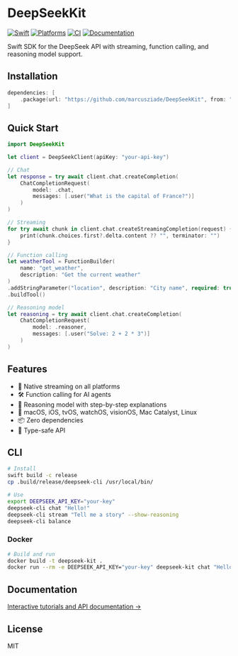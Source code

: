 # DeepSeekKit

[![Swift](https://img.shields.io/badge/Swift-5.9-orange.svg)](https://swift.org)
[![Platforms](https://img.shields.io/badge/Platforms-Apple%20%7C%20Linux-blue.svg)](https://swift.org)
[![CI](https://github.com/marcusziade/DeepSeekKit/actions/workflows/ci.yml/badge.svg)](https://github.com/marcusziade/DeepSeekKit/actions/workflows/ci.yml)
[![Documentation](https://img.shields.io/badge/Documentation-DocC-orange)](https://marcusziade.github.io/DeepSeekKit/)

Swift SDK for the DeepSeek API with streaming, function calling, and reasoning model support.

## Installation

```swift
dependencies: [
    .package(url: "https://github.com/marcusziade/DeepSeekKit", from: "1.0.0")
]
```

## Quick Start

```swift
import DeepSeekKit

let client = DeepSeekClient(apiKey: "your-api-key")

// Chat
let response = try await client.chat.createCompletion(
    ChatCompletionRequest(
        model: .chat,
        messages: [.user("What is the capital of France?")]
    )
)

// Streaming
for try await chunk in client.chat.createStreamingCompletion(request) {
    print(chunk.choices.first?.delta.content ?? "", terminator: "")
}

// Function calling
let weatherTool = FunctionBuilder(
    name: "get_weather",
    description: "Get the current weather"
)
.addStringParameter("location", description: "City name", required: true)
.buildTool()

// Reasoning model
let reasoning = try await client.chat.createCompletion(
    ChatCompletionRequest(
        model: .reasoner,
        messages: [.user("Solve: 2 + 2 * 3")]
    )
)
```

## Features

- 🚀 Native streaming on all platforms
- 🛠 Function calling for AI agents
- 🧠 Reasoning model with step-by-step explanations
- 📱 macOS, iOS, tvOS, watchOS, visionOS, Mac Catalyst, Linux
- 📦 Zero dependencies
- 🔧 Type-safe API

## CLI

```bash
# Install
swift build -c release
cp .build/release/deepseek-cli /usr/local/bin/

# Use
export DEEPSEEK_API_KEY="your-key"
deepseek-cli chat "Hello!"
deepseek-cli stream "Tell me a story" --show-reasoning
deepseek-cli balance
```

### Docker

```bash
# Build and run
docker build -t deepseek-kit .
docker run --rm -e DEEPSEEK_API_KEY="your-key" deepseek-kit chat "Hello from Docker!"
```

## Documentation

[Interactive tutorials and API documentation →](https://marcusziade.github.io/DeepSeekKit/)

## License

MIT